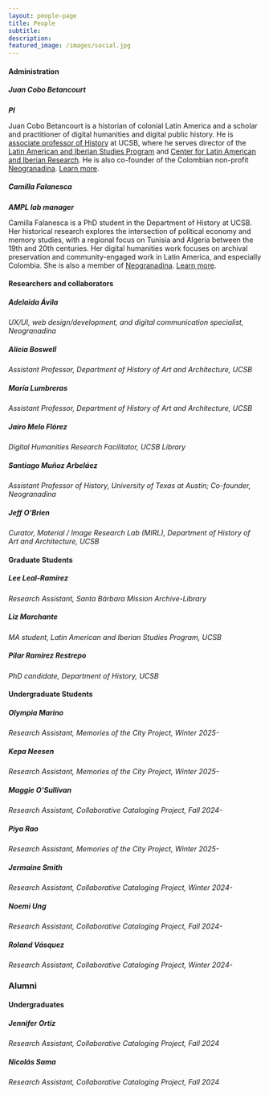```yaml
---
layout: people-page
title: People
subtitle:
description: 
featured_image: /images/social.jpg
---
```


#### Administration
##### Juan Cobo Betancourt
***PI***

Juan Cobo Betancourt is a historian of colonial Latin America and a scholar and practitioner of digital humanities and digital public history. He is [associate professor of History](https://www.history.ucsb.edu/faculty/juan-cobo/) at UCSB, where he serves director of the [Latin American and Iberian Studies Program](https://lais.ucsb.edu) and [Center for Latin American and Iberian Research](https://clair.ucsb.edu). He is also co-founder of the Colombian non-profit [Neogranadina](https://neogranadina.org). [Learn more](https://www.history.ucsb.edu/faculty/juan-cobo/).

##### Camilla Falanesca
***AMPL lab manager***

Camilla Falanesca is a PhD student in the Department of History at UCSB. Her historical research explores the intersection of political economy and memory studies, with a regional focus on Tunisia and Algeria between the 19th and 20th centuries. Her digital humanities work focuses on archival preservation and community-engaged work in Latin America, and especially Colombia. She is also a member of [Neogranadina](https://neogranadina.org/en). [Learn more](https://www.history.ucsb.edu/graduate-student/camillafalanesca/).

#### Researchers and collaborators

##### Adelaida Ávila
*UX/UI, web design/development, and digital communication specialist, Neogranadina*

##### Alicia Boswell
*Assistant Professor, Department of History of Art and Architecture, UCSB*

##### María Lumbreras
*Assistant Professor, Department of History of Art and Architecture, UCSB*

##### Jairo Melo Flórez
*Digital Humanities Research Facilitator, UCSB Library*

##### Santiago Muñoz Arbeláez
*Assistant Professor of History, University of Texas at Austin; Co-founder, Neogranadina*

##### Jeff O'Brien
*Curator, Material / Image Research Lab (MIRL), Department of History of Art and Architecture, UCSB*

#### Graduate Students
##### Lee Leal-Ramírez
*Research Assistant, Santa Bárbara Mission Archive-Library*

##### Liz Marchante
*MA student, Latin American and Iberian Studies Program, UCSB*

##### Pilar Ramírez Restrepo
*PhD candidate, Department of History, UCSB*

#### Undergraduate Students

##### Olympia Marino
*Research Assistant, Memories of the City Project, Winter 2025-*

##### Kepa Neesen
*Research Assistant, Memories of the City Project, Winter 2025-*

##### Maggie O'Sullivan
*Research Assistant, Collaborative Cataloging Project, Fall 2024-*

##### Piya Rao
*Research Assistant, Memories of the City Project, Winter 2025-*

##### Jermaine Smith
*Research Assistant, Collaborative Cataloging Project, Winter 2024-*

##### Noemi Ung
*Research Assistant, Collaborative Cataloging Project, Fall 2024-*

##### Roland Vásquez
*Research Assistant, Collaborative Cataloging Project, Winter 2024-*


### Alumni
#### Undergraduates

##### Jennifer Ortiz
*Research Assistant, Collaborative Cataloging Project, Fall 2024*

##### Nicolás Sama
*Research Assistant, Collaborative Cataloging Project, Fall 2024*